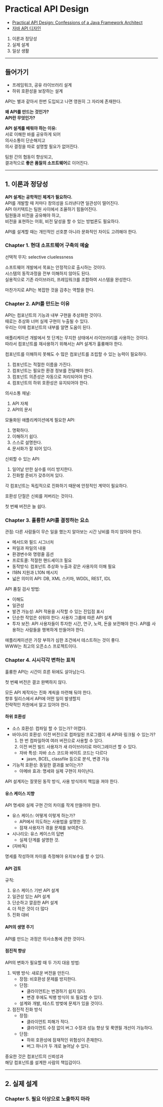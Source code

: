 # Practical API Design

- [Practical API Design: Confessions of a Java Framework Architect](https://www.apress.com/gp/book/9781430209737)
- [자바 API 디자인](https://wikibook.co.kr/practical-api-design/)

1. 이론과 정당성
1. 실제 설계
1. 일상 생활

---

## 들어가기

- 프레임워크, 공유 라이브러리 설계
- 하위 호환성을 보장하는 설계

API는 별과 같아서 한번 도입되고 나면 영원히 그 자리에 존재한다.

**왜 API를 만드는 것인가?**  
**API란 무엇인가?**

**API 설계를 배워야 하는 이유:**  
서로 이해한 바를 공유하게 되어  
의사소통이 단순해지고  
의사 결정을 따로 설명할 필요가 없어진다.

팀원 간의 협동이 향상되고,  
결과적으로 **좋은 품질의 소프트웨어**로 이어진다.

---

## 1. 이론과 정당성

**API 설계는 공학적인 체계가 필요하다.**  
API를 개발할 때 저마다 창의성을 드러낸다면 일관성이 떨어진다.  
API 아키텍트는 팀원 사이에서 조율하기 힘들어진다.  
팀원들과 비전을 공유해야 하고,  
비전을 표현하는 어휘, 비전 달성을 할 수 있는 방법론도 필요하다.

API를 설계할 때는 개인적인 선호뿐 아니라 문화적인 차이도 고려해야 한다.

### Chapter 1. 현대 소프트웨어 구축의 예술

선택적 무지: selective cluelessness

소프트웨어 개발에서 목표는 안정적으로 출시하는 것이다.  
시스템의 동작과정을 전부 이해하지 않아도 된다.  
실용적으로 기존 라이브러리, 프레임워크를 조합하여 시스템을 완성한다.  

마찬가지로 API는 복잡한 것을 감추는 역할을 한다.

### Chapter 2. API를 만드는 이유

API는 컴포넌트의 기능과 내부 구현을 추상화한 것이다.  
때로는 추상화 너머 실제 구현이 누출될 수 있다.  
우리는 이때 컴포넌트의 내부를 알면 도움이 된다.

애플리케이션 개발에서 첫 단계는 무지한 상태에서 라이브러리를 사용하는 것이다.  
따라서 컴포넌트를 재사용하기 위해서는 API 설계가 훌륭해야 한다.

컴포넌트를 이해하지 못해도 수 많은 컴포넌트를 조립할 수 있는 능력이 필요하다.

1. 컴포넌트는 적절한 이름을 가진다.
1. 컴포넌트는 필요한 환경 정보를 전달해야 한다.
1. 컴포넌트 의존성은 자동으로 처리되어야 한다.
1. 컴포넌트의 하위 호환성은 유지되어야 한다.

의사소통 채널:
1. API 자체
1. API의 문서

모듈화된 애플리케이션에게 필요한 API:
1. 명확하다.
1. 이해하기 쉽다.
1. 스스로 설명한다.
1. 문서화가 잘 되어 있다.

신뢰할 수 있는 API:
1. 일어날 만한 실수를 미리 방지한다.
1. 진화할 준비가 갖추어져 있다.

각 컴포넌트는 독립적으로 진화하기 때문에 안정적인 계약이 필요하다.

호환성 단절은 신뢰를 저버리는 것이다.

첫 번째 버전은 늘 쉽다.

### Chapter 3. 훌륭한 API를 결정하는 요소

관점: 다른 사람들이 무슨 일을 했는지 알아보는 시간 낭비를 하지 않아야 한다.

- 메서드와 필드 시그너처
- 파일과 파일의 내용
- 환경변수와 명령줄 옵션
- 프로토콜: 적절한 핸드셰이크 필요
- 동작방식: 컴포넌트 추상화 누출과 같은 사용자의 이해 필요
- I18N 지원과 L10N 메시지
- 넓은 의미의 API: DB, XML 스키마, WDDL, REST, IDL

API 품질 검사 방법:
- 이해도
- 일관성
- 발견 가능성: API 적용을 시작할 수 있는 진입점 표시
- 단순한 작업은 쉬워야 한다: 사용자 그룹에 따른 API 설계
- 투자 보전: API 사용자들이 투자한 시간, 연구, 노력, 돈을 보전해야 한다. API를 사용하는 사람들을 행복하게 만들어야 한다.

애플리케이션은 가장 부하가 심한 조건에서 테스트하는 것이 좋다.  
WWW는 최고의 오픈소스 프로젝트이다.

### Chapter 4. 시시각각 변하는 표적

훌륭한 API는 시간이 흐른 뒤에도 살아남는다.

첫 번째 버전은 결코 완벽하지 않다.

모든 API 제작자는 진화 계쇡을 마련해 둬야 한다.  
향후 릴리스에서 API에 어떤 일이 발생할지  
전략적인 차원에서 알고 있어야 한다.

#### 하위 호환성

- 소스 호환성: 컴파일 할 수 있는가? 어렵다.
- 바이너리 호환성: 이전 버전으로 컴파일된 프로그램이 새 API와 링크될 수 있는가?
  1. 한 번 컴파일하여 여러 버전으로 사용할 수 있다.
  1. 이전 버전 빌드 사용자가 새 라이브러리로 마이그레이션 할 수 있다.
  - 자바 특성: 자바 소스 코드와 바이트 코드는 다르다
    - jasm, BCEL, classfile 등으로 분석, 변경 가능
- 기능적 호환성: 동일한 결과를 보이는가?
  - 아메바 효과: 명세와 실제 구현이 차이난다.

API 설계자는 잘못된 동작 방식, 사용 방식까지 책임을 져야 한다.

#### 유스 케이스 지향

API 명세와 실제 구현 간의 차이를 작게 만들어야 한다.

- 유스 케이스: 어떻게 이렇게 하는가?
  - API에서 의도하는 사용법을 설명한 것.
  - 잠재 사용자가 겪을 문제를 보여준다.
- 시나리오: 유스 케이스의 답변
  - 실제 단계를 설명한 것.
- (자바독)

명세를 작성하여 차이를 측정해야 유지보수를 할 수 있다.

#### API 검토

규칙:
1. 유스 케이스 기반 API 설계
1. 일관성 있는 API 설계
1. 단순하고 깔끔한 API 설계
1. 더 적은 것이 더 많다
1. 진화 대비

#### API의 생명 주기

API를 만드는 과정은 의사소통에 관한 것이다.

#### 점진적 향상

API의 변화가 필요할 때 두 가지 대응 방법:

1. 빅뱅 방식: 새로운 버전을 만든다.
   - 장점: 비호환성 문제를 방지한다.
   - 단점: 
     - 클라이언트는 번경하기 쉽지 않다.
     - 변경 후에도 빅뱅 방식이 또 필요할 수 있다.
   - 설계와 개발, 테스트 방벚에 문제가 있을 것이다.
1. 점진적 진화 방식
   - 장점:
     - 클라이언트 피해가 적다.
     - 클라이언트 수정 없이 버그 수정과 성능 향상 및 룩앤필 개선이 가능하다.
   - 단점:
     - 하위 호환성에 잠재적인 위험성이 존재한다.
     - 버그 하나가 두 개로 늘어날 수 있다.

중요한 것은 컴포넌트의 신뢰성과  
해당 컴포넌트를 설계한 사람의 책임감이다.

---

## 2. 실제 설계

### Chapter 5. 필요 이상으로 노출하지 마라
